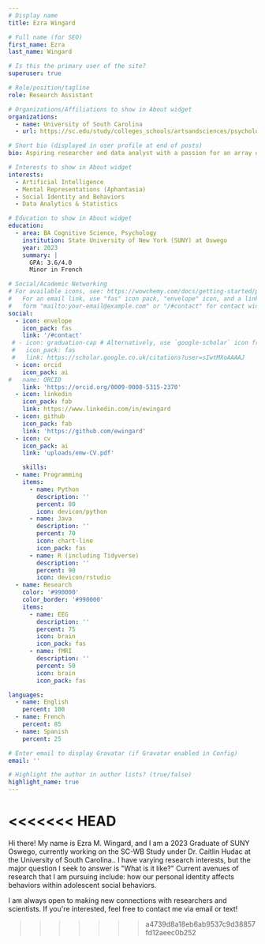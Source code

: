 ```yaml
---
# Display name
title: Ezra Wingard

# Full name (for SEO)
first_name: Ezra
last_name: Wingard

# Is this the primary user of the site?
superuser: true

# Role/position/tagline
role: Research Assistant

# Organizations/Affiliations to show in About widget
organizations:
  - name: University of South Carolina
  - url: https://sc.edu/study/colleges_schools/artsandsciences/psychology/index.php

# Short bio (displayed in user profile at end of posts)
bio: Aspiring researcher and data analyst with a passion for an array of subjects including data analysis, language acquisition, and cognition/memory.

# Interests to show in About widget
interests:
  - Artificial Intelligence
  - Mental Representations (Aphantasia)
  - Social Identity and Behaviors
  - Data Analytics & Statistics

# Education to show in About widget
education:
  - area: BA Cognitive Science, Psychology
    institution: State University of New York (SUNY) at Oswego
    year: 2023
    summary: |
      GPA: 3.6/4.0
      Minor in French

# Social/Academic Networking
# For available icons, see: https://wowchemy.com/docs/getting-started/page-builder/#icons
#   For an email link, use "fas" icon pack, "envelope" icon, and a link in the
#   form "mailto:your-email@example.com" or "/#contact" for contact widget.
social:
  - icon: envelope
    icon_pack: fas
    link: '/#contact'
 # - icon: graduation-cap # Alternatively, use `google-scholar` icon from `ai` icon pack
 #   icon_pack: fas
 #   link: https://scholar.google.co.uk/citations?user=sIwtMXoAAAAJ 
  - icon: orcid
    icon_pack: ai
#   name: ORCID
    link: 'https://orcid.org/0009-0008-5315-2370'
  - icon: linkedin
    icon_pack: fab
    link: https://www.linkedin.com/in/ewingard
  - icon: github
    icon_pack: fab
    link: 'https://github.com/ewingard'
  - icon: cv
    icon_pack: ai
    link: 'uploads/emw-CV.pdf'

    skills:
  - name: Programming
    items:
      - name: Python
        description: ''
        percent: 80
        icon: devicon/python
      - name: Java
        description: ''
        percent: 70
        icon: chart-line
        icon_pack: fas
      - name: R (including Tidyverse)
        description: ''
        percent: 90
        icon: devicon/rstudio
  - name: Research
    color: '#990000'
    color_border: '#990000'
    items:
      - name: EEG
        description: ''
        percent: 75
        icon: brain
        icon_pack: fas
      - name: fMRI
        description: ''
        percent: 50
        icon: brain
        icon_pack: fas

languages:
  - name: English
    percent: 100
  - name: French
    percent: 85
  - name: Spanish
    percent: 25

# Enter email to display Gravatar (if Gravatar enabled in Config)
email: ''

# Highlight the author in author lists? (true/false)
highlight_name: true
---
```


<<<<<<< HEAD
=======
Hi there! My name is Ezra M. Wingard, and I am a 2023 Graduate of SUNY Oswego, currently working on the SC-WB Study under Dr. Caitlin Hudac at the University of South Carolina.. I have varying research interests, but the major question I seek to answer is "What is it like?" Current avenues of research that I am pursuing include: how our personal identity affects behaviors within adolescent social behaviors.

I am always open to making new connections with researchers and scientists. If you're interested, feel free to contact me via email or text!
>>>>>>> a4739d8a18eb6ab9537c9d38857fd12aeec0b252
